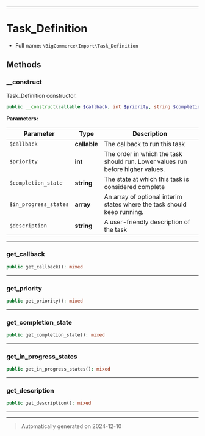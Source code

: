 ***

# Task_Definition





* Full name: `\BigCommerce\Import\Task_Definition`




## Methods


### __construct

Task_Definition constructor.

```php
public __construct(callable $callback, int $priority, string $completion_state, array $in_progress_states = [], string $description = &#039;&#039;): mixed
```








**Parameters:**

| Parameter | Type | Description |
|-----------|------|-------------|
| `$callback` | **callable** | The callback to run this task |
| `$priority` | **int** | The order in which the task should run. Lower values run before higher values. |
| `$completion_state` | **string** | The state at which this task is considered complete |
| `$in_progress_states` | **array** | An array of optional interim states where the task should keep running. |
| `$description` | **string** | A user-friendly description of the task |





***

### get_callback



```php
public get_callback(): mixed
```












***

### get_priority



```php
public get_priority(): mixed
```












***

### get_completion_state



```php
public get_completion_state(): mixed
```












***

### get_in_progress_states



```php
public get_in_progress_states(): mixed
```












***

### get_description



```php
public get_description(): mixed
```












***


***
> Automatically generated on 2024-12-10
